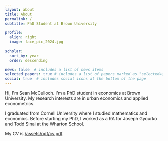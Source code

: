 ```yaml
---
layout: about
title: About
permalink: /
subtitle: PhD Student at Brown University

profile:
  align: right
  image: face_pic_2024.jpg
  
scholar:
  sort_by: year
  order: descending

news: false  # includes a list of news items
selected_papers: true # includes a list of papers marked as "selected={true}"
social: true  # includes social icons at the bottom of the page
---
```


Hi, I'm Sean McCulloch. I'm a PhD student in economics at Brown University. My research interests are in urban economics and applied econometrics.  

I graduated from Cornell University where I studied mathematics and economics. Before starting my PhD, I worked as a RA for Joseph Gyourko and Todd Sinai at the Wharton School.

My CV is [/assets/pdf/cv.pdf](here).